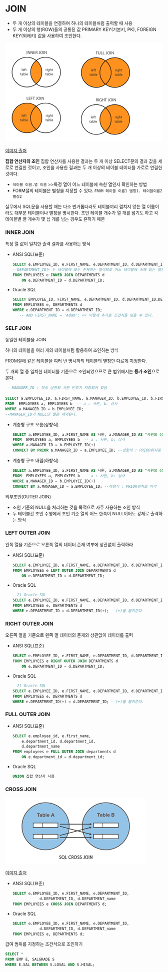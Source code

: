# JOIN


- 두 개 이상의 테이블을 연결하여 하나의 테이블처럼 출력할 때 사용
- 두 개 이상의 행(ROW)들의 공통된 값 PRIMARY KEY(기본키, PK), FOREIGN KEY(외래키) 값을 사용하여 조인한다.

![join](images/join.png)

[이미지 출처](https://fatihsoysal.com/blog/sql-join-mantigini-kavramak/)

**집합 연산자와 조인**
집합 연산자를 사용한 결과는 두 개 이상 SELECT문의 결과 값을 세로로 연결한 것이고,
조인을 사용한 결과는 두 개 이상의 테이블 데이터를 가로로 연결한 것이다.

- `테이블 이름.열 이름` >>특정 열이 어느 테이블에 속한 열인지 확인하는 방법
- FORM절의 테이블은 별칭을 지정할 수 있다. `FROM 테이블 이름1 별칭1. 테이블이름2 별칭2`

실무에서 SQL문을 사용할 때는 다소 번거롭더라도 테이블끼리 겹치지 않는 열 이름이라도 대부분 테이블이나 별칭을 명시한다. 조인 테이블 개수가 열 개를 넘기도 하고 각 테이블별 열 개수가 몇 십 개를 넘는 경우도 흔하기 때문

### INNER JOIN

특정 열 값이 일치한 출력 결과를 사용하는 방식

- ANSI SQL(표준)

    ```sql
    SELECT e.EMPLOYEE_ID, e.FIRST_NAME, e.DEPARTMENT_ID, d.DEPARTMENT_ID, d.DEPARTMENT_name
    --DEPARTMENT_ID는 두 테이블에 모두 존재하는 열이므로 어느 테이블에 속해 있는 열인지 반드시 명시해야 한다.
    FROM EMPLOYEES e INNER JOIN DEPARTMENTS d
        ON e.DEPARTMENT_ID = d.DEPARTMENT_ID;
    ```

- Oracle SQL

    ```sql
    SELECT EMPLOYEE_ID, FIRST_NAME, e.DEPARTMENT_ID, d.DEPARTMENT_ID,DEPARTMENT_name, LOCATION_ID
    FROM EMPLOYEES e, DEPARTMENTS d
    WHERE e.DEPARTMENT_ID = d.DEPARTMENT_ID;
       -- AND FIRST_NAME = 'Adam'; << 이렇게 추가로 조건식을 넣을 수 있다.
    ```

### SELF JOIN

동일한 테이블을 JOIN

하나의 테이블을 여러 개의 테이블처럼 활용하여 조인하는 방식

FROM절에 같은 테이블을 여러 번 명시하되 테이블의 별칭만 다르게 지정한다.

두 개의 열 중 일치한 데이터를 기준으로 조인되었으므로 큰 범위에서는 **등가 조인**으로 본다.

```sql
-- MANAGER_ID : 직속 상관의 사원 번호가 저장되어 있음

SELECT a.EMPLOYEE_ID, a.FIRST_NAME, a.MANAGER_ID, b.EMPLOYEE_ID, b.FIRST_NAME
FROM  EMPLOYEES a, EMPLOYEES b  -- a : 사원, b: 상사
WHERE a.MANAGER_ID = b.EMPLOYEE_ID;
--MANAGER_ID가 NULL인 열은 제외된다.
```

- 계층형 구조 오름(상향식)

    ```sql
    SELECT a.EMPLOYEE_ID, a.FIRST_NAME AS 사원, a.MANAGER_ID AS "사원의 상사 번호", b.EMPLOYEE_ID, b.FIRST_name AS 상사
    FROM  EMPLOYEES a, EMPLOYEES b  -- a : 사원, b: 상사
    WHERE a.MANAGER_ID = b.EMPLOYEE_ID(+)
    CONNECT BY PRIOR a.MANAGER_ID = a.EMPLOYEE_ID; --상향식 : PRIOR위치로 파악
    ```

- 계층형 구조 내림(하향식)

    ```sql
    SELECT a.EMPLOYEE_ID, a.FIRST_NAME AS 사원, a.MANAGER_ID AS "사원의 상사 번호", b.EMPLOYEE_ID, b.FIRST_name AS 상사
    FROM  EMPLOYEES a, EMPLOYEES b  -- a : 사원, b: 상사
    WHERE a.MANAGER_ID = b.EMPLOYEE_ID(+)
    CONNECT BY a.MANAGER_ID = a.EMPLOYEE_ID; --하향식 : PRIOR위치로 파악
    ```

외부조인(OUTER JOIN) 

- 조인 기준의 NULL을 처리하는 것을 목적으로 자주 사용하는 조인 방식
- 두 테이블간 조인 수행에서 조인 기준 열의 어느 한쪽이 NULL이어도 강제로 출력하는 방식



### LEFT OUTER JOIN

왼쪽 열을 기준으로 오른쪽 열의 데이터 존재 여부에 상관없이 출력하라

- ANSI SQL(표준)

    ```sql
    SELECT e.EMPLOYEE_ID, e.FIRST_NAME, e.DEPARTMENT_ID, d.DEPARTMENT_ID, d.DEPARTMENT_name
    FROM EMPLOYEES e LEFT OUTER JOIN DEPARTMENTS d
        ON e.DEPARTMENT_ID = d.DEPARTMENT_ID;
    ```

- Oracle SQL

    ```sql
    --2) Oracle SQL
    SELECT e.EMPLOYEE_ID, e.FIRST_NAME, e.DEPARTMENT_ID, d.DEPARTMENT_ID, d.DEPARTMENT_name
    FROM EMPLOYEES e, DEPARTMENTS d
    WHERE e.DEPARTMENT_ID = d.DEPARTMENT_ID(+); --(+)를 붙여준다
    ```

### RIGHT OUTER JOIN

오른쪽 열을 기준으로 왼쪽 열 데이터의 존재와 상관없이 데이터를 출력

- ANSI SQL(표준)

    ```sql
    SELECT e.EMPLOYEE_ID, e.FIRST_NAME, e.DEPARTMENT_ID, d.DEPARTMENT_ID, d.DEPARTMENT_name
    FROM EMPLOYEES e RIGHT OUTER JOIN DEPARTMENTS d
        ON e.DEPARTMENT_ID = d.DEPARTMENT_ID;
    ```

- Oracle SQL

    ```sql
    --2) Oracle SQL
    SELECT e.EMPLOYEE_ID, e.FIRST_NAME, e.DEPARTMENT_ID, d.DEPARTMENT_ID, d.DEPARTMENT_name
    FROM EMPLOYEES e, DEPARTMENTS d
    WHERE e.DEPARTMENT_ID(+) = d.DEPARTMENT_ID; --(+)를 붙여준다.
    ```

### FULL OUTER JOIN

- ANSI SQL(표준)

    ```sql
    SELECT e.employee_id, e.first_name,
        e.department_id, d.department_id,
        d.department_name
    FROM employees e FULL OUTER JOIN departments d
        ON e.department_id = d.department_id;
    ```

- Oracle SQL

    ```sql
    UNION 집합 연산자 사용
    ```

### CROSS JOIN

![Untitled%20e23531fae99640688732097e8471930a/Untitled%201.png](images/crossJoin.png)

[이미지 출처](https://www.tutorialrepublic.com/sql-tutorial/sql-cross-join-operation.php)

- ANSI SQL(표준)

    ```sql
    SELECT e.EMPLOYEE_ID, e.FIRST_NAME, e.DEPARTMENT_ID, 
    			d.DEPARTMENT_ID, d.DEPARTMENT_name
    FROM EMPLOYEES e CROSS JOIN DEPARTMENTS d;
    ```

- Oracle SQL

    ```sql
    SELECT e.EMPLOYEE_ID, e.FIRST_NAME, e.DEPARTMENT_ID, 
    			d.DEPARTMENT_ID, d.DEPARTMENT_name
    FROM EMPLOYEES e, DEPARTMENTS d;
    ```

급여 범위를 지정하는 조건식으로 조인하기

```sql
SELECT *
FROM EMP E, SALGRADE S
WHERE E.SAL BETWEEN S.LOSAL AND S.HISAL;
```